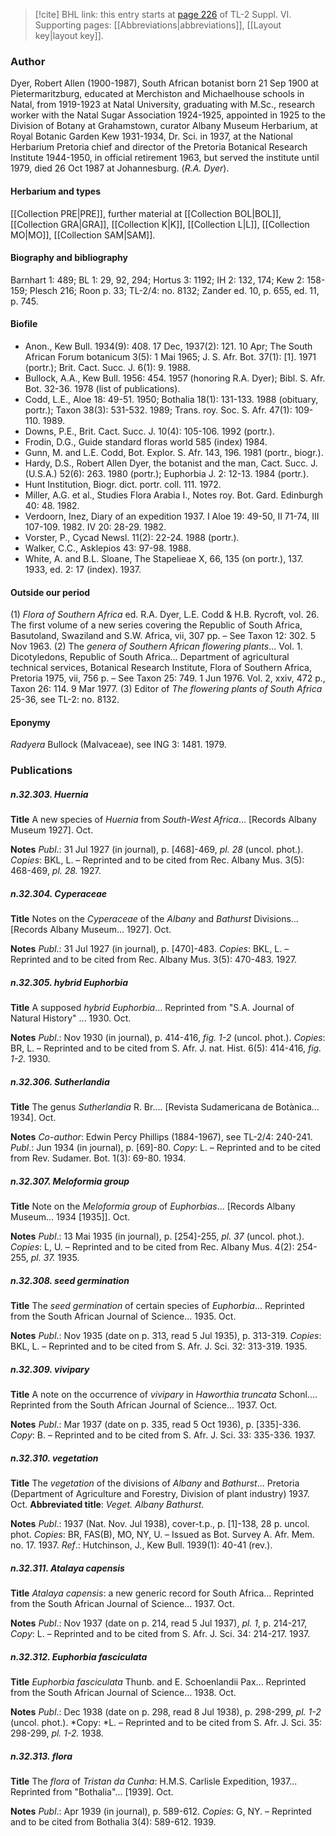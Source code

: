 > [!cite] BHL link: this entry starts at [page 226](https://www.biodiversitylibrary.org/item/103835#page/236/mode/1up) of TL-2 Suppl. VI.
> Supporting pages: [[Abbreviations|abbreviations]], [[Layout key|layout key]].

### Author

Dyer, Robert Allen (1900-1987), South African botanist born 21 Sep 1900 at Pietermaritzburg, educated at Merchiston and Michaelhouse schools in Natal, from 1919-1923 at Natal University, graduating with M.Sc., research worker with the Natal Sugar Association 1924-1925, appointed in 1925 to the Division of Botany at Grahamstown, curator Albany Museum Herbarium, at Royal Botanic Garden Kew 1931-1934, Dr. Sci. in 1937, at the National Herbarium Pretoria chief and director of the Pretoria Botanical Research Institute 1944-1950, in official retirement 1963, but served the institute until 1979, died 26 Oct 1987 at Johannesburg. (*R.A. Dyer*).

#### Herbarium and types

[[Collection PRE|PRE]], further material at [[Collection BOL|BOL]], [[Collection GRA|GRA]], [[Collection K|K]], [[Collection L|L]], [[Collection MO|MO]], [[Collection SAM|SAM]].

#### Biography and bibliography

Barnhart 1: 489; BL 1: 29, 92, 294; Hortus 3: 1192; IH 2: 132, 174; Kew 2: 158-159; Plesch 216; Roon p. 33; TL-2/4: no. 8132; Zander ed. 10, p. 655, ed. 11, p. 745.

#### Biofile

- Anon., Kew Bull. 1934(9): 408. 17 Dec, 1937(2): 121. 10 Apr; The South African Forum botanicum 3(5): 1 Mai 1965; J. S. Afr. Bot. 37(1): \[1\]. 1971 (portr.); Brit. Cact. Succ. J. 6(1): 9. 1988.
- Bullock, A.A., Kew Bull. 1956: 454. 1957 (honoring R.A. Dyer); Bibl. S. Afr. Bot. 32-36. 1978 (list of publications).
- Codd, L.E., Aloe 18: 49-51. 1950; Bothalia 18(1): 131-133. 1988 (obituary, portr.); Taxon 38(3): 531-532. 1989; Trans. roy. Soc. S. Afr. 47(1): 109-110. 1989.
- Downs, P.E., Brit. Cact. Succ. J. 10(4): 105-106. 1992 (portr.).
- Frodin, D.G., Guide standard floras world 585 (index) 1984.
- Gunn, M. and L.E. Codd, Bot. Explor. S. Afr. 143, 196. 1981 (portr., biogr.).
- Hardy, D.S., Robert Allen Dyer, the botanist and the man, Cact. Succ. J. (U.S.A.) 52(6): 263. 1980 (portr.); Euphorbia J. 2: 12-13. 1984 (portr.).
- Hunt Institution, Biogr. dict. portr. coll. 111. 1972.
- Miller, A.G. et al., Studies Flora Arabia I., Notes roy. Bot. Gard. Edinburgh 40: 48. 1982.
- Verdoorn, Inez, Diary of an expedition 1937. I Aloe 19: 49-50, II 71-74, III 107-109. 1982. IV 20: 28-29. 1982.
- Vorster, P., Cycad Newsl. 11(2): 22-24. 1988 (portr.).
- Walker, C.C., Asklepios 43: 97-98. 1988.
- White, A. and B.L. Sloane, The Stapelieae X, 66, 135 (on portr.), 137. 1933, ed. 2: 17 (index). 1937.

#### Outside our period

(1) *Flora of Southern Africa* ed. R.A. Dyer, L.E. Codd & H.B. Rycroft, vol. 26. The first volume of a new series covering the Republic of South Africa, Basutoland, Swaziland and S.W. Africa, vii, 307 pp. – See Taxon 12: 302. 5 Nov 1963.
(2) The *genera of Southern African flowering plants*... Vol. 1. Dicotyledons, Republic of South Africa... Department of agricultural technical services, Botanical Research Institute, Flora of Southern Africa, Pretoria 1975, vii, 756 p. – See Taxon 25: 749. 1 Jun 1976. Vol. 2, xxiv, 472 p., Taxon 26: 114. 9 Mar 1977.
(3) Editor of *The flowering plants of South Africa* 25-36, see TL-2: no. 8132.

#### Eponymy

*Radyera* Bullock (Malvaceae), see ING 3: 1481. 1979.

### Publications

##### n.32.303. Huernia

**Title**
A new species of *Huernia* from *South-West Africa*... \[Records Albany Museum 1927\]. Oct.

**Notes**
*Publ*.: 31 Jul 1927 (in journal), p. \[468\]-469, *pl. 28* (uncol. phot.). *Copies*: BKL, L. – Reprinted and to be cited from Rec. Albany Mus. 3(5): 468-469, *pl. 28.* 1927.

##### n.32.304. Cyperaceae

**Title**
Notes on the *Cyperaceae* of the *Albany* and *Bathurst* Divisions... \[Records Albany Museum... 1927\]. Oct.

**Notes**
*Publ*.: 31 Jul 1927 (in journal), p. \[470\]-483. *Copies*: BKL, L. – Reprinted and to be cited from Rec. Albany Mus. 3(5): 470-483. 1927.

##### n.32.305. hybrid Euphorbia

**Title**
A supposed *hybrid Euphorbia*... Reprinted from "S.A. Journal of Natural History" ... 1930. Oct.

**Notes**
*Publ*.: Nov 1930 (in journal), p. 414-416, *fig. 1-2* (uncol. phot.). *Copies*: BR, L. – Reprinted and to be cited from S. Afr. J. nat. Hist. 6(5): 414-416, *fig. 1-2.* 1930.

##### n.32.306. Sutherlandia

**Title**
The genus *Sutherlandia* R. Br.... \[Revista Sudamericana de Botànica... 1934\]. Oct.

**Notes**
*Co-author*: Edwin Percy Phillips (1884-1967), see TL-2/4: 240-241.
*Publ*.: Jun 1934 (in journal), p. \[69\]-80. *Copy*: L. – Reprinted and to be cited from Rev. Sudamer. Bot. 1(3): 69-80. 1934.

##### n.32.307. Meloformia group

**Title**
Note on the *Meloformia group* of *Euphorbias*... \[Records Albany Museum... 1934 \[1935\]\]. Oct.

**Notes**
*Publ*.: 13 Mai 1935 (in journal), p. \[254\]-255, *pl. 37* (uncol. phot.). *Copies*: L, U. – Reprinted and to be cited from Rec. Albany Mus. 4(2): 254-255, *pl. 37.* 1935.

##### n.32.308. seed germination

**Title**
The *seed germination* of certain species of *Euphorbia*... Reprinted from the South African Journal of Science... 1935. Oct.

**Notes**
*Publ*.: Nov 1935 (date on p. 313, read 5 Jul 1935), p. 313-319. *Copies*: BKL, L. – Reprinted and to be cited from S. Afr. J. Sci. 32: 313-319. 1935.

##### n.32.309. vivipary

**Title**
A note on the occurrence of *vivipary* in *Haworthia truncata* Schonl.... Reprinted from the South African Journal of Science... 1937. Oct.

**Notes**
*Publ*.: Mar 1937 (date on p. 335, read 5 Oct 1936), p. \[335\]-336. *Copy*: B. – Reprinted and to be cited from S. Afr. J. Sci. 33: 335-336. 1937.

##### n.32.310. vegetation

**Title**
The *vegetation* of the divisions of *Albany* and *Bathurst*... Pretoria (Department of Agriculture and Forestry, Division of plant industry) 1937. Oct.
**Abbreviated title**: *Veget. Albany Bathurst*.

**Notes**
*Publ*.: 1937 (Nat. Nov. Jul 1938), cover-t.p., p. \[1\]-138, 28 p. uncol. phot. *Copies*: BR, FAS(B), MO, NY, U. – Issued as Bot. Survey A. Afr. Mem. no. 17. 1937.
*Ref*.: Hutchinson, J., Kew Bull. 1939(1): 40-41 (rev.).

##### n.32.311. Atalaya capensis

**Title**
*Atalaya capensis*: a new generic record for South Africa... Reprinted from the South African Journal of Science... 1937. Oct.

**Notes**
*Publ*.: Nov 1937 (date on p. 214, read 5 Jul 1937), *pl. 1*, p. 214-217, *Copy*: L. – Reprinted and to be cited from S. Afr. J. Sci. 34: 214-217. 1937.

##### n.32.312. Euphorbia fasciculata

**Title**
*Euphorbia fasciculata* Thunb. and E. Schoenlandii Pax... Reprinted from the South African Journal of Science... 1938. Oct.

**Notes**
*Publ*.: Dec 1938 (date on p. 298, read 8 Jul 1938), p. 298-299, *pl. 1-2* (uncol. phot.). *Copy: *L. – Reprinted and to be cited from S. Afr. J. Sci. 35: 298-299, *pl. 1-2.* 1938.

##### n.32.313. flora

**Title**
The *flora* of *Tristan da Cunha*: H.M.S. Carlisle Expedition, 1937... Reprinted from "Bothalia"... \[1939\]. Oct.

**Notes**
*Publ*.: Apr 1939 (in journal), p. 589-612. *Copies*: G, NY. – Reprinted and to be cited from Bothalia 3(4): 589-612. 1939.

